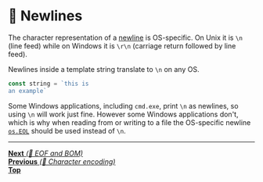 # 📝 Newlines

The character representation of a
[newline](https://en.wikipedia.org/wiki/Newline) is OS-specific. On Unix it is
`\n` (line feed) while on Windows it is `\r\n` (carriage return followed by line
feed).

Newlines inside a template string translate to `\n` on any OS.

<!-- eslint-disable import/unambiguous -->

```js
const string = `this is
an example`
```

Some Windows applications, including `cmd.exe`, print `\n` as newlines, so using
`\n` will work just fine. However some Windows applications don't, which is why
when reading from or writing to a file the OS-specific newline
[`os.EOL`](https://nodejs.org/api/os.html#os_os_eol) should be used instead of
`\n`.

<hr>

[**Next** _(📝 EOF and BOM)_](eof_bom.md)\
[**Previous** _(📝 Character encoding)_](character_encoding.md)\
[**Top**](README.md)
